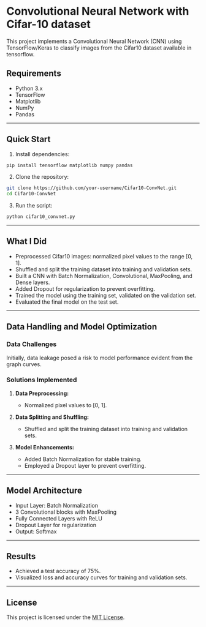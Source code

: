 # Convolutional Neural Network with Cifar-10 dataset
This project implements a Convolutional Neural Network (CNN) using TensorFlow/Keras to classify images from the Cifar10 dataset available in tensorflow.

## Requirements

- Python 3.x
- TensorFlow
- Matplotlib
- NumPy
- Pandas
------
## Quick Start

1. Install dependencies:

```bash
pip install tensorflow matplotlib numpy pandas
```
2. Clone the repository:
```bash
git clone https://github.com/your-username/Cifar10-ConvNet.git
cd Cifar10-ConvNet
```

3. Run the script:
```bash
python cifar10_convnet.py
```
-----
## What I Did

- Preprocessed Cifar10 images: normalized pixel values to the range [0, 1].
- Shuffled and split the training dataset into training and validation sets.
- Built a CNN with Batch Normalization, Convolutional, MaxPooling, and Dense layers.
- Added Dropout for regularization to prevent overfitting.
- Trained the model using the training set, validated on the validation set.
- Evaluated the final model on the test set.
-----
## Data Handling and Model Optimization

### Data Challenges
Initially, data leakage posed a risk to model performance evident from the graph curves.

### Solutions Implemented
1. **Data Preprocessing:**
   - Normalized pixel values to [0, 1].

2. **Data Splitting and Shuffling:**
   - Shuffled and split the training dataset into training and validation sets.

3. **Model Enhancements:**
   - Added Batch Normalization for stable training.
   - Employed a Dropout layer to prevent overfitting.
  
-----
## Model Architecture
- Input Layer: Batch Normalization
- 3 Convolutional blocks with MaxPooling
- Fully Connected Layers with ReLU
- Dropout Layer for regularization
- Output: Softmax
------
## Results
- Achieved a test accuracy of 75%.
- Visualized loss and accuracy curves for training and validation sets.
------
## License
This project is licensed under the [MIT License](LICENSE).
